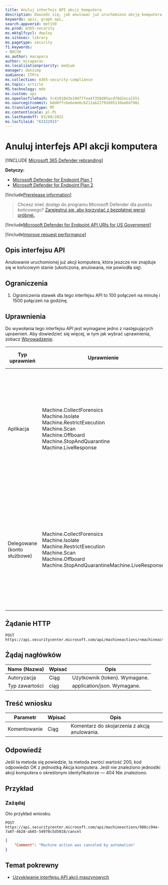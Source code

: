```yaml
---
title: Anuluj interfejs API akcji komputera
description: Dowiedz się, jak anulować już uruchomiono akcję komputera
keywords: apis, graph api,
search.appverid: met150
ms.prod: m365-security
ms.mktglfcycl: deploy
ms.sitesec: library
ms.pagetype: security
f1.keywords:
- NOCSH
ms.author: macapara
author: mjcaparas
ms.localizationpriority: medium
manager: dansimp
audience: ITPro
ms.collection: m365-security-compliance
ms.topic: article
MS.technology: mde
ms.custom: api
ms.openlocfilehash: fc4191043e19df7fea4f350d85acd78d2eca1551
ms.sourcegitcommit: bdd6ffc6ebe4e6cb212ab22793d9513dae6d798c
ms.translationtype: MT
ms.contentlocale: pl-PL
ms.lasthandoff: 03/08/2022
ms.locfileid: "63322915"
---
```

# <a name="cancel-machine-action-api"></a>Anuluj interfejs API akcji komputera

[!INCLUDE [Microsoft 365 Defender rebranding](../../includes/microsoft-defender.md)]

**Dotyczy:**
- [Microsoft Defender for Endpoint Plan 1](https://go.microsoft.com/fwlink/p/?linkid=2146631)
- [Microsoft Defender for Endpoint Plan 2](https://go.microsoft.com/fwlink/p/?linkid=2146631)

[!include[Prerelease information](../../includes/prerelease.md)]

> Chcesz mieć dostęp do programu Microsoft Defender dla punktu końcowego? [Zarejestruj się, aby korzystać z bezpłatnej wersji próbnej.](https://signup.microsoft.com/create-account/signup?products=7f379fee-c4f9-4278-b0a1-e4c8c2fcdf7e&ru=https://aka.ms/MDEp2OpenTrial?ocid=docs-wdatp-exposedapis-abovefoldlink)

[!include[Microsoft Defender for Endpoint API URIs for US Government](../../includes/microsoft-defender-api-usgov.md)]

[!include[Improve request performance](../../includes/improve-request-performance.md)]

## <a name="api-description"></a>Opis interfejsu API

Anulowanie uruchomionej już akcji komputera, która jeszcze nie znajduje się w końcowym stanie (ukończona, anulowana, nie powiodła się).

## <a name="limitations"></a>Ograniczenia

1. Ograniczenia stawek dla tego interfejsu API to 100 połączeń na minutę i 1500 połączeń na godzinę.

## <a name="permissions"></a>Uprawnienia

Do wywołania tego interfejsu API jest wymagane jedno z następujących uprawnień. Aby dowiedzieć się więcej, w tym jak wybrać uprawnienia, zobacz [Wprowadzenie](apis-intro.md).

|Typ uprawnień|Uprawnienie|Nazwa wyświetlana uprawnień|
|---|---|---|
|Aplikacja|Machine.CollectForensics <br> Machine.Isolate <br> Machine.RestrictExecution <br> Machine.Scan <br> Machine.Offboard <br> Machine.StopAndQuarantine <br> Machine.LiveResponse|Zbieranie forensics <br>Wyizoluj komputer<br>Ograniczanie wykonywania kodu<br>  Skanowanie komputera<br>  Urządzenie wye startowe<br> Zatrzymaj i poddaj kwarantannie<br> Uruchamianie odpowiedzi na żywo na określonym komputerze|
|Delegowane (konto służbowe)|Machine.CollectForensics<br> Machine.Isolate  <br>Machine.RestrictExecution<br> Machine.Scan<br> Machine.Offboard<br> Machine.StopAndQuarantineMachine.LiveResponse|Zbieranie forensics<br> Wyizoluj komputer<br>  Ograniczanie wykonywania kodu<br> Skanowanie komputera<br>Urządzenie wye startowe<br> Zatrzymaj i poddaj kwarantannie<br> Uruchamianie odpowiedzi na żywo na określonym komputerze|

## <a name="http-request"></a>Żądanie HTTP

```http
POST https://api.securitycenter.microsoft.com/api/machineactions/<machineactionid>/cancel
```

## <a name="request-headers"></a>Żądaj nagłówków

|Name (Nazwa)|Wpisać|Opis|
|---|---|---|
|Autoryzacja|Ciąg|Użytkownik {token}. Wymagane.|
|Typ zawartości|ciąg|application/json. Wymagane.|

## <a name="request-body"></a>Treść wniosku

|Parametr|Wpisać|Opis|
|---|---|---|
|Komentowanie|Ciąg|Komentarz do skojarzenia z akcją anulowania.|

## <a name="response"></a>Odpowiedź

Jeśli ta metoda się powiedzie, ta metoda zwróci wartość 200, kod odpowiedzi OK z jednostką Akcja komputera. Jeśli nie znaleziono jednostki akcji komputera o określonym identyfikatorze — 404 Nie znaleziono.

## <a name="example"></a>Przykład

### <a name="request"></a>Zażądaj

Oto przykład wniosku.

```HTTP
POST
https://api.securitycenter.microsoft.com/api/machineactions/988cc94e-7a8f-4b28-ab65-54970c5d5018/cancel
```

```JSON
{
    "Comment": "Machine action was canceled by automation"
}
```

## <a name="related-topic"></a>Temat pokrewny

- [Uzyskiwanie interfejsu API akcji maszynowych](get-machineaction-object.md)
